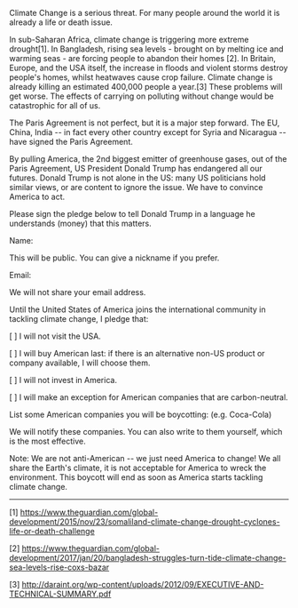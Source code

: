 
Climate Change is a serious threat. For many people around the world it is already a life or death issue. 

In sub-Saharan Africa, climate change is triggering more extreme drought[1]. In Bangladesh, rising sea levels - brought on by melting ice and warming seas - are forcing people to abandon their homes [2]. In Britain, Europe, and the USA itself, the increase in floods and violent storms destroy people's homes, whilst heatwaves cause crop failure. Climate change is already killing an estimated 400,000 people a year.[3] These problems will get worse. The effects of carrying on polluting without change would be catastrophic for all of us.

The Paris Agreement is not perfect, but it is a major step forward. 
The EU, China, India -- in fact every other country except for Syria and Nicaragua -- have signed the Paris Agreement. 

By pulling America, the 2nd biggest emitter of greenhouse gases, out of the Paris Agreement, US President Donald Trump has endangered all our futures. Donald Trump is not alone in the US: many US politicians hold similar views, or are content to ignore the issue. We have to convince America to act. 

Please sign the pledge below to tell Donald Trump in a language he understands (money) that this matters.

Name: 

This will be public. You can give a nickname if you prefer.

Email:

We will not share your email address.


Until the United States of America joins the international community in tackling climate change,
I pledge that:

[ ] I will not visit the USA.

[ ] I will buy American last: if there is an alternative non-US product or company available, I will choose them.

[ ] I will not invest in America.

[ ] I will make an exception for American companies that are carbon-neutral.


List some American companies you will be boycotting: (e.g. Coca-Cola)

We will notify these companies. You can also write to them yourself, which is the most effective.

Note: We are not anti-American -- we just need America to change! We all share the Earth's climate, 
it is not acceptable for America to wreck the environment. This boycott will end as soon as America
starts tackling climate change.


<hr>

[1] https://www.theguardian.com/global-development/2015/nov/23/somaliland-climate-change-drought-cyclones-life-or-death-challenge

[2] https://www.theguardian.com/global-development/2017/jan/20/bangladesh-struggles-turn-tide-climate-change-sea-levels-rise-coxs-bazar

[3] http://daraint.org/wp-content/uploads/2012/09/EXECUTIVE-AND-TECHNICAL-SUMMARY.pdf
